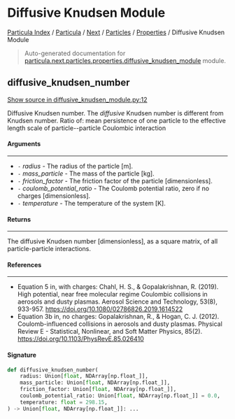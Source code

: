 # Diffusive Knudsen Module

[Particula Index](../../../../README.md#particula-index) / [Particula](../../../index.md#particula) / [Next](../../index.md#next) / [Particles](../index.md#particles) / [Properties](./index.md#properties) / Diffusive Knudsen Module

> Auto-generated documentation for [particula.next.particles.properties.diffusive_knudsen_module](https://github.com/Gorkowski/particula/blob/main/particula/next/particles/properties/diffusive_knudsen_module.py) module.

## diffusive_knudsen_number

[Show source in diffusive_knudsen_module.py:12](https://github.com/Gorkowski/particula/blob/main/particula/next/particles/properties/diffusive_knudsen_module.py#L12)

Diffusive Knudsen number. The *diffusive* Knudsen number is different
from Knudsen number. Ratio of: mean persistence of one particle to the
effective length scale of particle--particle Coulombic interaction

#### Arguments

-----
- `-` *radius* - The radius of the particle [m].
- `-` *mass_particle* - The mass of the particle [kg].
- `-` *friction_factor* - The friction factor of the particle [dimensionless].
- `-` *coulomb_potential_ratio* - The Coulomb potential ratio, zero if
 no charges [dimensionless].
- `-` *temperature* - The temperature of the system [K].

#### Returns

--------
The diffusive Knudsen number [dimensionless], as a square matrix, of all
particle-particle interactions.

#### References

-----------
- Equation 5 in, with charges:
Chahl, H. S., & Gopalakrishnan, R. (2019). High potential, near free
molecular regime Coulombic collisions in aerosols and dusty plasmas.
Aerosol Science and Technology, 53(8), 933-957.
https://doi.org/10.1080/02786826.2019.1614522
- Equation 3b in, no charges:
Gopalakrishnan, R., & Hogan, C. J. (2012). Coulomb-influenced collisions
in aerosols and dusty plasmas. Physical Review E - Statistical,
Nonlinear, and Soft Matter Physics, 85(2).
https://doi.org/10.1103/PhysRevE.85.026410

#### Signature

```python
def diffusive_knudsen_number(
    radius: Union[float, NDArray[np.float_]],
    mass_particle: Union[float, NDArray[np.float_]],
    friction_factor: Union[float, NDArray[np.float_]],
    coulomb_potential_ratio: Union[float, NDArray[np.float_]] = 0.0,
    temperature: float = 298.15,
) -> Union[float, NDArray[np.float_]]: ...
```
